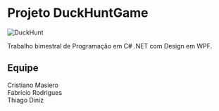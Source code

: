 # Projeto DuckHuntGame

![DuckHunt](http://img2.wikia.nocookie.net/__cb20140911121559/ssb/images/b/b1/Duck_Hunt_Logo.png)

Trabalho bimestral de Programação em C# .NET com Design em WPF.


## Equipe

Cristiano Masiero
<br>Fabricio Rodrigues
<br>Thiago Diniz
